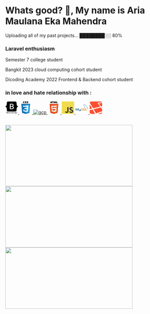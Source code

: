<h1>Whats good? 👋, My name is Aria Maulana Eka Mahendra</h1>
Uploading all of my past projects... ████████░░ 80%

<h3>Laravel enthusiasm</h3>
<p>Semester 7 college student</p>
<p>Bangkit 2023 cloud computing cohort student</p>
<p>Dicoding Academy 2022 Frontend & Backend cohort student</p>

<p align="left">
</p>

<h3 align="left">in love and hate relationship with :</h3>
<p align="left"> <a href="https://getbootstrap.com" target="_blank" rel="noreferrer"> 
    <img src="https://raw.githubusercontent.com/devicons/devicon/master/icons/bootstrap/bootstrap-plain-wordmark.svg" alt="bootstrap" width="40" height="40"/> </a> <a href="https://www.w3schools.com/css/" target="_blank" rel="noreferrer"> 
    <img src="https://raw.githubusercontent.com/devicons/devicon/master/icons/css3/css3-original-wordmark.svg" alt="css3" width="40" height="40"/> </a> <a href="https://cloud.google.com" target="_blank" rel="noreferrer">
    <img src="https://www.vectorlogo.zone/logos/google_cloud/google_cloud-icon.svg" alt="gcp" width="40" height="40"/> </a> <a href="https://www.w3.org/html/" target="_blank" rel="noreferrer"> 
    <img src="https://raw.githubusercontent.com/devicons/devicon/master/icons/html5/html5-original-wordmark.svg" alt="html5" width="40" height="40"/> </a> <a href="https://developer.mozilla.org/en-US/docs/Web/JavaScript" target="_blank" rel="noreferrer"> 
    <img src="https://raw.githubusercontent.com/devicons/devicon/master/icons/javascript/javascript-original.svg" alt="javascript" width="40" height="40"/> </a> <a href="https://www.mysql.com/" target="_blank" ![7bs2j8](https://user-images.githubusercontent.com/53504975/220033000-b59cfb22-823c-4d8d-9a93-95da2a30aabb.jpg) rel="noreferrer"> 
    <img src="https://raw.githubusercontent.com/devicons/devicon/master/icons/mysql/mysql-original-wordmark.svg" alt="mysql" width="40" height="40"/> </a> <a href="https://www.laravel.com/" target="_blank" rel="noreferrer"> 
    <img src="https://raw.githubusercontent.com/devicons/devicon/master/icons/laravel/laravel-plain.svg" alt="laravel" width="40" height="40"/> </a> </p>

<br clear="both">
<div align="left">
<!--   <img height="200" src="https://i.imgflip.com/7bs2j8.jpg"  /> -->
</div>
<div>
    <img align="center" src="https://github-readme-streak-stats.herokuapp.com/?user=ariaschecter&theme=radical&hide_border=true" height="192px"  width="400px" />
    <img align="center" src="https://github-readme-stats.vercel.app/api/top-langs/?username=ariaschecter&layout=compact&theme=radical&hide_border=true" height="192px"  width="400px">
    <img align="center" src="https://github-readme-stats.vercel.app/api?username=ariaschecter&count_private=true&theme=radical&hide_border=true&hide=stars" height="192px"  width="400px"/>
  </div>
